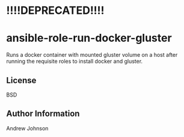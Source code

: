 # !!!!DEPRECATED!!!!

ansible-role-run-docker-gluster
=========

Runs a docker container with mounted gluster volume on a host after running the requisite roles to install docker and gluster.


License
-------

BSD

Author Information
------------------

Andrew Johnson
